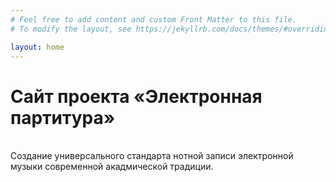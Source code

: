 ```yaml
---
# Feel free to add content and custom Front Matter to this file.
# To modify the layout, see https://jekyllrb.com/docs/themes/#overriding-theme-defaults

layout: home
---
```


# Сайт проекта «Электронная партитура»<br/>

<br/>
Создание универсального стандарта нотной записи электронной музыки современной акадмической традиции.
